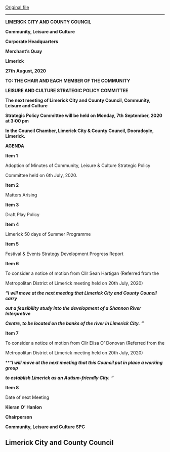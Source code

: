 [Original file](https://www.limerick.ie/sites/default/files/media/documents/2020-08/20200907-agenda.pdf)

---
**LIMERICK CITY AND COUNTY COUNCIL**

**Community, Leisure and Culture**

**Corporate Headquarters**

**Merchant’s Quay**

**Limerick**

**27th** **August, 2020**

**TO: THE CHAIR AND EACH MEMBER OF THE COMMUNITY**

**LEISURE AND CULTURE STRATEGIC POLICY COMMITTEE**

**The next meeting of Limerick City and County Council, Community, Leisure and Culture**

**Strategic Policy Committee will be held on Monday, 7th** **September, 2020 at 3:00 pm**

**In the Council Chamber, Limerick City & County Council, Dooradoyle, Limerick.**

**AGENDA**

**Item 1**

Adoption of Minutes of Community, Leisure & Culture Strategic Policy

Committee held on 6th July, 2020.

**Item 2**

Matters Arising

**Item 3**

Draft Play Policy

**Item 4**

Limerick 50 days of Summer Programme

**Item 5**

Festival & Events Strategy Development Progress Report

**Item 6**

To consider a notice of motion from Cllr Sean Hartigan (Referred from the

Metropolitan District of Limerick meeting held on 20th July, 2020)

***“I*** ***will move at the next meeting that Limerick City and County Council carry***

***out a feasibility study into the development of a Shannon River Interpretive***

***Centre, to be located on the banks of the river in Limerick City.*** ***“***

**Item 7**

To consider a notice of motion from Cllr Elisa O’ Donovan (Referred from the

Metropolitan District of Limerick meeting held on 20th July, 2020)

***“**I will move at the next meeting that this Council put in place a working group***

***to establish Limerick as an Autism-friendly City.*** ***“***

**Item 8**

Date of next Meeting

**Kieran** **O’ Hanlon**

**Chairperson**

**Community, Leisure and Culture SPC**

**Limerick City and County Council**
---
